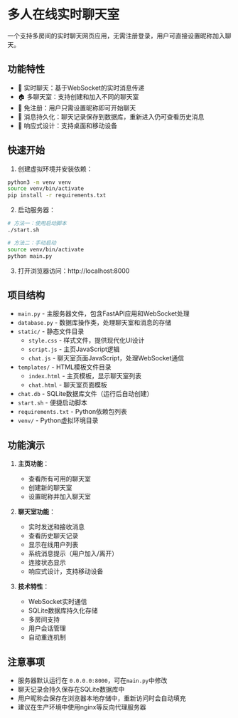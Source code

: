 # 多人在线实时聊天室

一个支持多房间的实时聊天网页应用，无需注册登录，用户可直接设置昵称加入聊天。

## 功能特性

- 🚀 实时聊天：基于WebSocket的实时消息传递
- 🏠 多聊天室：支持创建和加入不同的聊天室
- 👤 免注册：用户只需设置昵称即可开始聊天
- 💾 消息持久化：聊天记录保存到数据库，重新进入仍可查看历史消息
- 📱 响应式设计：支持桌面和移动设备

## 快速开始

1. 创建虚拟环境并安装依赖：
```bash
python3 -m venv venv
source venv/bin/activate
pip install -r requirements.txt
```

2. 启动服务器：
```bash
# 方法一：使用启动脚本
./start.sh

# 方法二：手动启动
source venv/bin/activate
python main.py
```

3. 打开浏览器访问：http://localhost:8000

## 项目结构

- `main.py` - 主服务器文件，包含FastAPI应用和WebSocket处理
- `database.py` - 数据库操作类，处理聊天室和消息的存储
- `static/` - 静态文件目录
  - `style.css` - 样式文件，提供现代化UI设计
  - `script.js` - 主页JavaScript逻辑
  - `chat.js` - 聊天室页面JavaScript，处理WebSocket通信
- `templates/` - HTML模板文件目录
  - `index.html` - 主页模板，显示聊天室列表
  - `chat.html` - 聊天室页面模板
- `chat.db` - SQLite数据库文件（运行后自动创建）
- `start.sh` - 便捷启动脚本
- `requirements.txt` - Python依赖包列表
- `venv/` - Python虚拟环境目录

## 功能演示

1. **主页功能**：
   - 查看所有可用的聊天室
   - 创建新的聊天室
   - 设置昵称并加入聊天室

2. **聊天室功能**：
   - 实时发送和接收消息
   - 查看历史聊天记录
   - 显示在线用户列表
   - 系统消息提示（用户加入/离开）
   - 连接状态显示
   - 响应式设计，支持移动设备

3. **技术特性**：
   - WebSocket实时通信
   - SQLite数据库持久化存储
   - 多房间支持
   - 用户会话管理
   - 自动重连机制

## 注意事项

- 服务器默认运行在 `0.0.0.0:8000`，可在`main.py`中修改
- 聊天记录会持久保存在SQLite数据库中
- 用户昵称会保存在浏览器本地存储中，重新访问时会自动填充
- 建议在生产环境中使用nginx等反向代理服务器 
